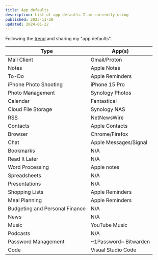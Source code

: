 ```yaml
---
title: App defaults
description: List of app defaults I am currently using
published: 2023-11-28
updated: 2024-01-22
---
```


Following the [trend](https://defaults.rknight.me/) and sharing my "app defaults".

| Type                           | App(s)                |
| ------------------------------ | --------------------- |
| Mail Client                    | Gmail/Proton          |
| Notes                          | Apple Notes           |
| To-Do                          | Apple Reminders       |
| iPhone Photo Shooting          | iPhone 15 Pro         |
| Photo Management               | Synology Photos       |
| Calendar                       | Fantastical           |
| Cloud File Storage             | Synology NAS          |
| RSS                            | NetNewsWire           |
| Contacts                       | Apple Contacts        |
| Browser                        | Chrome/Firefox        |
| Chat                           | Apple Messages/Signal |
| Bookmarks                      | N/A                   |
| Read It Later                  | N/A                   |
| Word Processing                | Apple notes           |
| Spreadsheets                   | N/A                   |
| Presentations                  | N/A                   |
| Shopping Lists                 | Apple Reminders       |
| Meal Planning                  | Apple Reminders       |
| Budgeting and Personal Finance | N/A                   |
| News                           | N/A                   |
| Music                          | YouTube Music         |
| Podcasts                       | N/A                   |
| Password Management            | ~1Password~ Bitwarden |
| Code                           | Visual Studio Code    |
